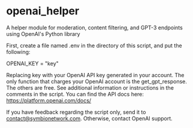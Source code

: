 # openai_helper
A helper module for moderation, content filtering, and GPT-3 endpoints using OpenAI's Python library

First, create a file named .env in the directory of this script, and put the following:

OPENAI_KEY = "key"
  
Replacing key with your OpenAI API key generated in your account. The only function that charges your OpenAI account is the get_gpt_response. The others are free. See additional information or instructions in the comments in the script. You can find the API docs here: https://platform.openai.com/docs/

If you have feedback regarding the script only, send it to contact@symbionetwork.com. Otherwise, contact OpenAI support.